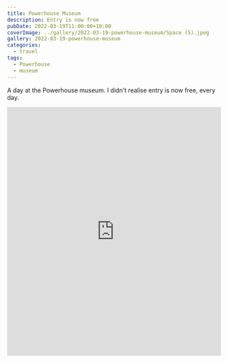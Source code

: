 ```yaml
---
title: Powerhouse Museum
description: Entry is now free
pubDate: 2022-03-19T11:00:00+10:00
coverImage: ../gallery/2022-03-19-powerhouse-museum/Space (5).jpeg
gallery: 2022-03-19-powerhouse-museum
categories:
  - travel
tags:
  - Powerhouse
  - museum
---
```


A day at the Powerhouse museum. I didn't realise entry is now free, every day.

<iframe src="https://www.facebook.com/plugins/post.php?href=https%3A%2F%2Fwww.facebook.com%2Fchris1.tham%2Fposts%2Fpfbid02LFF7ZzdckrSuKiJmoEGXTE8a8RyGot6E4YTZeo8qNzmxZGFw4CZLiKKBs8ScZ9NAl&show_text=true&width=500" width="500" height="582" style="border:none;overflow:hidden" scrolling="no" frameborder="0" allowfullscreen="true" allow="autoplay; clipboard-write; encrypted-media; picture-in-picture; web-share"></iframe>
